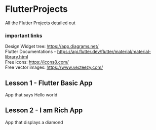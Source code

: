 # FlutterProjects
All the Flutter Projects detailed out

### important links

Design Widget tree: https://app.diagrams.net/  <br /> 
Flutter Documentations - https://api.flutter.dev/flutter/material/material-library.html  <br /> 
Free icons: https://icons8.com/  <br /> 
Free vector images: https://www.vecteezy.com/  <br /> 

## Lesson 1 - Flutter Basic App
App that says Hello world

## Lesson 2 - I am Rich App
App that displays a diamond
